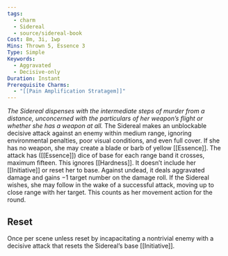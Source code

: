 ```yaml
---
tags:
  - charm
  - Sidereal
  - source/sidereal-book
Cost: 8m, 3i, 1wp
Mins: Thrown 5, Essence 3
Type: Simple
Keywords:
  - Aggravated
  - Decisive-only
Duration: Instant
Prerequisite Charms:
  - "[[Pain Amplification Stratagem]]"
---
```

*The Sidereal dispenses with the intermediate steps of murder from a distance, unconcerned with the particulars of her weapon’s flight or whether she has a weapon at all.*
The Sidereal makes an unblockable decisive attack against an enemy within medium range, ignoring environmental penalties, poor visual conditions, and even full cover. If she has no weapon, she may create a blade or barb of yellow [[Essence]]. The attack has ([[Essence]]) dice of base for each range band it crosses, maximum fifteen. This ignores [[Hardness]]. It doesn’t include her [[Initiative]] or reset her to base. Against undead, it deals aggravated damage and gains −1 target number on the damage roll. If the Sidereal wishes, she may follow in the wake of a successful attack, moving up to close range with her target. This counts as her movement action for the round. 
## Reset
Once per scene unless reset by incapacitating a nontrivial enemy with a decisive attack that resets the Sidereal’s base [[Initiative]].
